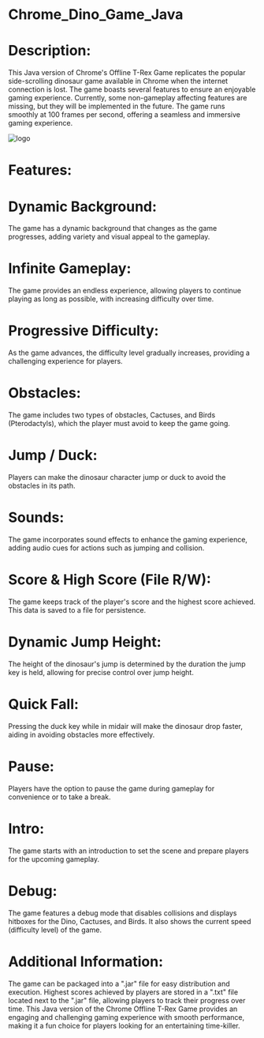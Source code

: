 
# Chrome_Dino_Game_Java

# Description:
This Java version of Chrome's Offline T-Rex Game replicates the popular side-scrolling dinosaur game available in Chrome when the internet connection is lost. The game boasts several features to ensure an enjoyable gaming experience. Currently, some non-gameplay affecting features are missing, but they will be implemented in the future. The game runs smoothly at 100 frames per second, offering a seamless and immersive gaming experience.


![logo](https://cdn-images-1.medium.com/v2/resize:fit:688/1*82D2cg8Gpe9CVISaph6RPg.gif)

# Features:

# Dynamic Background:
The game has a dynamic background that changes as the game progresses, adding variety and visual appeal to the gameplay.

# Infinite Gameplay:
The game provides an endless experience, allowing players to continue playing as long as possible, with increasing difficulty over time.

# Progressive Difficulty:
As the game advances, the difficulty level gradually increases, providing a challenging experience for players.

# Obstacles:
The game includes two types of obstacles, Cactuses, and Birds (Pterodactyls), which the player must avoid to keep the game going.

# Jump / Duck:
Players can make the dinosaur character jump or duck to avoid the obstacles in its path.

# Sounds: 
The game incorporates sound effects to enhance the gaming experience, adding audio cues for actions such as jumping and collision.

# Score & High Score (File R/W):
The game keeps track of the player's score and the highest score achieved. This data is saved to a file for persistence.

# Dynamic Jump Height:
The height of the dinosaur's jump is determined by the duration the jump key is held, allowing for precise control over jump height.

# Quick Fall:
Pressing the duck key while in midair will make the dinosaur drop faster, aiding in avoiding obstacles more effectively.

# Pause:
Players have the option to pause the game during gameplay for convenience or to take a break.

# Intro:
The game starts with an introduction to set the scene and prepare players for the upcoming gameplay.

# Debug: 
The game features a debug mode that disables collisions and displays hitboxes for the Dino, Cactuses, and Birds. It also shows the current speed (difficulty level) of the game.

# Additional Information:

The game can be packaged into a ".jar" file for easy distribution and execution.
Highest scores achieved by players are stored in a ".txt" file located next to the ".jar" file, allowing players to track their progress over time.
This Java version of the Chrome Offline T-Rex Game provides an engaging and challenging gaming experience with smooth performance, making it a fun choice for players looking for an entertaining time-killer.
